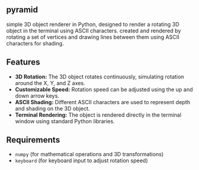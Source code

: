 ## pyramid

simple 3D object renderer in Python, designed to render a rotating 3D object in the terminal using ASCII characters. created and rendered by rotating a set of vertices and drawing lines between them using ASCII characters for shading.

## Features

- **3D Rotation:** The 3D object rotates continuously, simulating rotation around the X, Y, and Z axes.
- **Customizable Speed:** Rotation speed can be adjusted using the up and down arrow keys.
- **ASCII Shading:** Different ASCII characters are used to represent depth and shading on the 3D object.
- **Terminal Rendering:** The object is rendered directly in the terminal window using standard Python libraries.

## Requirements

- `numpy` (for mathematical operations and 3D transformations)
- `keyboard` (for keyboard input to adjust rotation speed)



 
 

